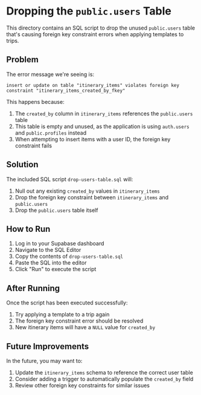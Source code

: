 # Dropping the `public.users` Table

This directory contains an SQL script to drop the unused `public.users` table that's causing foreign key constraint errors when applying templates to trips.

## Problem

The error message we're seeing is:

```
insert or update on table "itinerary_items" violates foreign key constraint "itinerary_items_created_by_fkey"
```

This happens because:

1. The `created_by` column in `itinerary_items` references the `public.users` table
2. This table is empty and unused, as the application is using `auth.users` and `public.profiles` instead
3. When attempting to insert items with a user ID, the foreign key constraint fails

## Solution

The included SQL script `drop-users-table.sql` will:

1. Null out any existing `created_by` values in `itinerary_items`
2. Drop the foreign key constraint between `itinerary_items` and `public.users`
3. Drop the `public.users` table itself

## How to Run

1. Log in to your Supabase dashboard
2. Navigate to the SQL Editor
3. Copy the contents of `drop-users-table.sql`
4. Paste the SQL into the editor
5. Click "Run" to execute the script

## After Running

Once the script has been executed successfully:

1. Try applying a template to a trip again
2. The foreign key constraint error should be resolved
3. New itinerary items will have a `NULL` value for `created_by`

## Future Improvements

In the future, you may want to:

1. Update the `itinerary_items` schema to reference the correct user table
2. Consider adding a trigger to automatically populate the `created_by` field
3. Review other foreign key constraints for similar issues
